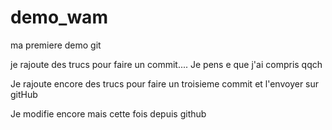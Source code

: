 # demo_wam
ma premiere demo git

je rajoute des trucs pour faire un commit....
Je pens e que j'ai compris qqch

Je rajoute encore des trucs pour faire un troisieme commit
et l'envoyer sur gitHub

Je modifie encore mais cette fois depuis github

